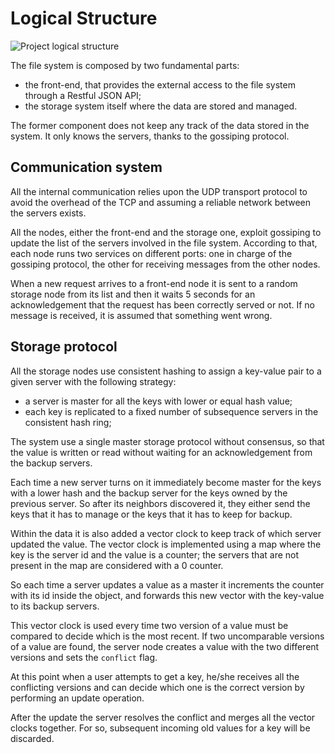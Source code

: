 # Logical Structure
![Project logical structure](./img/pad-logic.png)

The file system is composed by two fundamental parts:

- the front-end, that provides the external access to the file system through a Restful JSON API;
- the storage system itself where the data are stored and managed.

The former component does not keep any track of the data stored in the system. It only knows the servers, thanks to the gossiping protocol.


## Communication system
All the internal communication relies upon the UDP transport protocol to avoid the overhead of the TCP and assuming a reliable network between the servers exists.

All the nodes, either the front-end and the storage one, exploit gossiping to update the list of the servers involved in the file system.
According to that, each node runs two services on different ports: one in charge of the gossiping protocol, the other for receiving messages from the other nodes.

When a new request arrives to a front-end node it is sent to a random storage node from its list and then it waits 5 seconds for an acknowledgement that the request has been correctly served or not. If no message is received, it is assumed that something went wrong.

## Storage protocol
All the storage nodes use consistent hashing to assign a key-value pair to a given server with the following strategy:

- a server is master for all the keys with lower or equal hash value;
- each key is replicated to a fixed number of subsequence servers in the consistent hash ring;

The system use a single master storage protocol without consensus, so that the value is written or read without waiting for an acknowledgement from the backup servers.

Each time a new server turns on it immediately become master for the keys with a lower hash and the backup server for the keys owned by the previous server. So after its neighbors discovered it, they either send the keys that it has to manage or the keys that it has to keep for backup.

Within the data it is also added a vector clock to keep track of which server updated the value. The vector clock is implemented using a map where the key is the server id and the value is a counter; the servers that are not present in the map are considered with a 0 counter.

So each time a server updates a value as a master it increments the counter with its id inside the object, and forwards this new vector with the key-value to its backup servers.

This vector clock is used every time two version of a value must be compared to decide which is the most recent. If two uncomparable versions of a value are found, the server node creates a value with the two different versions and sets the `conflict` flag.

At this point when a user attempts to get a key, he/she receives all the conflicting versions and can decide which one is the correct version by performing an update operation.

After the update the server resolves the conflict and merges all the vector clocks together. For so, subsequent incoming old values for a key will be discarded.
